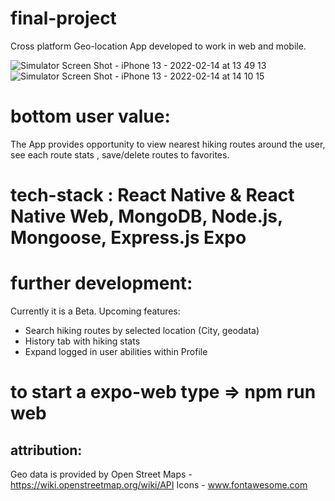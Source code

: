 # final-project

Cross platform Geo-location App developed to work in web and mobile.

![Simulator Screen Shot - iPhone 13 - 2022-02-14 at 13 49 13](https://user-images.githubusercontent.com/83823676/153870724-131a369b-ce08-43e0-8bc8-c817633ae20f.png)
![Simulator Screen Shot - iPhone 13 - 2022-02-14 at 14 10 15](https://user-images.githubusercontent.com/83823676/153870736-24afe73d-5224-4778-b20c-57c23284f4d7.png)


# bottom user value:

The App provides opportunity to view nearest hiking routes around the user, see each route stats , save/delete routes to favorites.

# tech-stack : React Native & React Native Web, MongoDB, Node.js, Mongoose, Express.js Expo

# further development:

Currently it is a Beta.
Upcoming features:

- Search hiking routes by selected location (City, geodata)
- History tab with hiking stats
- Expand logged in user abilities within Profile

# to start a expo-web type => npm run web

## attribution:

Geo data is provided by Open Street Maps - https://wiki.openstreetmap.org/wiki/API
Icons - www.fontawesome.com
